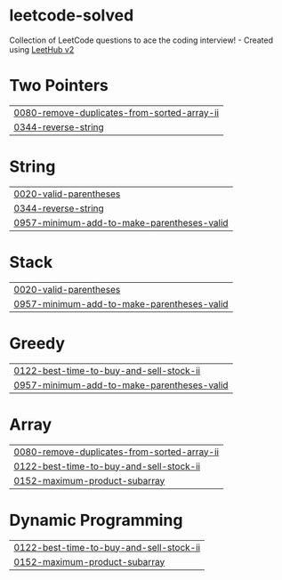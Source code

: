 # leetcode-solved
Collection of LeetCode questions to ace the coding interview! - Created using [LeetHub v2](https://github.com/arunbhardwaj/LeetHub-2.0)


# Two Pointers
|  |
| ------- |
| [0080-remove-duplicates-from-sorted-array-ii](https://github.com/logicals7/leetcode-solved/tree/master/0080-remove-duplicates-from-sorted-array-ii) |
| [0344-reverse-string](https://github.com/logicals7/leetcode-solved/tree/master/0344-reverse-string) |
# String
|  |
| ------- |
| [0020-valid-parentheses](https://github.com/logicals7/leetcode-solved/tree/master/0020-valid-parentheses) |
| [0344-reverse-string](https://github.com/logicals7/leetcode-solved/tree/master/0344-reverse-string) |
| [0957-minimum-add-to-make-parentheses-valid](https://github.com/logicals7/leetcode-solved/tree/master/0957-minimum-add-to-make-parentheses-valid) |
# Stack
|  |
| ------- |
| [0020-valid-parentheses](https://github.com/logicals7/leetcode-solved/tree/master/0020-valid-parentheses) |
| [0957-minimum-add-to-make-parentheses-valid](https://github.com/logicals7/leetcode-solved/tree/master/0957-minimum-add-to-make-parentheses-valid) |
# Greedy
|  |
| ------- |
| [0122-best-time-to-buy-and-sell-stock-ii](https://github.com/logicals7/leetcode-solved/tree/master/0122-best-time-to-buy-and-sell-stock-ii) |
| [0957-minimum-add-to-make-parentheses-valid](https://github.com/logicals7/leetcode-solved/tree/master/0957-minimum-add-to-make-parentheses-valid) |
# Array
|  |
| ------- |
| [0080-remove-duplicates-from-sorted-array-ii](https://github.com/logicals7/leetcode-solved/tree/master/0080-remove-duplicates-from-sorted-array-ii) |
| [0122-best-time-to-buy-and-sell-stock-ii](https://github.com/logicals7/leetcode-solved/tree/master/0122-best-time-to-buy-and-sell-stock-ii) |
| [0152-maximum-product-subarray](https://github.com/logicals7/leetcode-solved/tree/master/0152-maximum-product-subarray) |
# Dynamic Programming
|  |
| ------- |
| [0122-best-time-to-buy-and-sell-stock-ii](https://github.com/logicals7/leetcode-solved/tree/master/0122-best-time-to-buy-and-sell-stock-ii) |
| [0152-maximum-product-subarray](https://github.com/logicals7/leetcode-solved/tree/master/0152-maximum-product-subarray) |